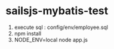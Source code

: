 # sailsjs-mybatis-test

  1. execute sql : config/env/employee.sql
  2. npm install
  3. NODE_ENV=local node app.js
